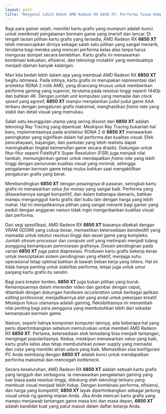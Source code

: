 ```yaml
---
layout: post
title: "Mengenal Lebih Dekat AMD Radeon RX 6850 XT: Performa Tanpa Kompromi untuk Gamer"
---
```


Bagi para gamer sejati, memiliki kartu grafis yang mumpuni adalah kunci untuk menikmati pengalaman bermain game yang imersif dan lancar. Di tengah lautan pilihan kartu grafis yang tersedia, AMD Radeon RX **6850 XT** telah menancapkan dirinya sebagai salah satu pilihan yang sangat menarik, terutama bagi mereka yang mencari performa kelas atas tanpa harus menguras dompet secara berlebihan. Kartu grafis ini menawarkan kombinasi kekuatan, efisiensi, dan teknologi mutakhir yang membuatnya menjadi idaman banyak kalangan.

Mari kita bedah lebih dalam apa yang membuat AMD Radeon RX **6850 XT** begitu istimewa. Pada intinya, kartu grafis ini merupakan representasi dari arsitektur RDNA 2 milik AMD, yang dirancang khusus untuk memberikan performa gaming yang superior, terutama pada resolusi tinggi seperti 1440p dan bahkan 4K. Dengan jumlah unit komputasi yang memadai dan *clock speed* yang agresif, **6850 XT** mampu menjalankan judul-judul game AAA terbaru dengan pengaturan grafis maksimal, menghasilkan *frame rate* yang stabil dan detail visual yang memukau.

Salah satu keunggulan utama yang sering disorot dari **6850 XT** adalah teknologi Ray Tracing yang diperkuat. Meskipun Ray Tracing bukanlah hal baru, implementasinya pada arsitektur RDNA 2 di **6850 XT** menawarkan peningkatan yang signifikan dalam hal performa dan kualitas visual. Efek pencahayaan, bayangan, dan pantulan yang lebih realistis dapat meningkatkan tingkat keimersifan game secara drastis. Dukungan untuk fitur-fitur seperti FidelityFX Super Resolution (FSR) juga menjadi nilai tambah, memungkinkan gamer untuk mendapatkan *frame rate* yang lebih tinggi dengan penurunan kualitas visual yang minimal, sehingga pengalaman bermain game tetap mulus bahkan saat mengaktifkan pengaturan grafis yang berat.

Membandingkan **6850 XT** dengan pesaingnya di pasaran, seringkali kartu grafis ini menawarkan *value for money* yang sangat baik. Performa yang ditawarkannya sangat kompetitif, dan dalam beberapa skenario, bahkan mampu mengungguli kartu grafis dari kubu lain dengan harga yang lebih mahal. Hal ini menjadikannya pilihan yang sangat menarik bagi gamer yang peduli dengan anggaran namun tidak ingin mengorbankan kualitas visual dan performa.

Dari segi spesifikasi, AMD Radeon RX **6850 XT** biasanya dibekali dengan VRAM GDDR6 yang cukup besar, memastikan ketersediaan *bandwidth* yang memadai untuk tekstur resolusi tinggi dan *asset* game yang kompleks. Jumlah *stream processor* dan *compute unit* yang melimpah menjadi tulang punggung kemampuan pemrosesan grafisnya. Desain pendinginan pada varian **6850 XT** juga patut diapresiasi. Produsen kartu grafis bekerja keras untuk menciptakan sistem pendinginan yang efektif, menjaga suhu operasional tetap optimal bahkan di bawah beban kerja yang intens. Hal ini tidak hanya penting untuk stabilitas performa, tetapi juga untuk umur panjang kartu grafis itu sendiri.

Bagi para kreator konten, **6850 XT** juga bukan pilihan yang buruk. Kemampuannya dalam merender video dan gambar dengan cepat, ditambah dengan dukungan *hardware acceleration* untuk berbagai aplikasi *editing* profesional, menjadikannya alat yang andal untuk pekerjaan kreatif. Meskipun fokus utamanya adalah gaming, fleksibilitasnya ini menambah nilai penting bagi para pengguna yang membutuhkan lebih dari sekadar kemampuan bermain game.

Namun, seperti halnya komponen komputer lainnya, ada beberapa hal yang perlu dipertimbangkan sebelum memutuskan untuk membeli AMD Radeon RX **6850 XT**. Pertama, ketersediaan stok terkadang bisa menjadi tantangan, mengingat popularitasnya. Kedua, meskipun menawarkan *value* yang baik, kartu grafis kelas atas tetap membutuhkan *power supply* yang memadai dan *case* yang memiliki aliran udara yang baik. Memastikan sisa konfigurasi PC Anda seimbang dengan **6850 XT** adalah kunci untuk mendapatkan performa maksimal dan mencegah *bottleneck*.

Secara keseluruhan, AMD Radeon RX **6850 XT** adalah sebuah kartu grafis yang tangguh dan serbaguna. Ia menawarkan pengalaman gaming yang luar biasa pada resolusi tinggi, didukung oleh teknologi terbaru yang membuat visual menjadi lebih hidup. Dengan kombinasi performa, efisiensi, dan harga yang kompetitif, **6850 XT** layak dipertimbangkan sebagai jantung visual untuk rig gaming impian Anda. Jika Anda mencari kartu grafis yang mampu menjawab tantangan game masa kini dan masa depan, **6850 XT** adalah kandidat kuat yang patut masuk dalam daftar belanja Anda.
